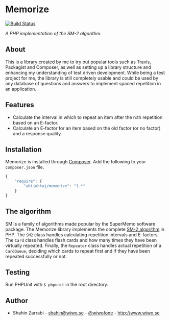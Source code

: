 # Memorize

[![Build Status](https://travis-ci.org/wiwofone/memorize.svg?branch=master)](https://travis-ci.org/wiwofone/memorize)

*A PHP implementation of the SM-2 algorithm.*

## About
This is a library created by me to try out popular tools such as Travis, Packagist and Composer, as well as setting up a library structure and enhancing my understanding of test driven development. While being a test project for me, the library is still completely usable and could be used by any database of questions and answers to implement spaced repetition in an application.

## Features
* Calculate the interval in which to repeat an item after the n:th repetition based on an E-factor.
* Calculate an E-factor for an item based on the old factor (or no factor) and a response quality.

## Installation
Memorize is installed through [Composer](http://getcomposer.org/doc/00-intro.md). Add the following to your `composer.json` file.

```js
{
    "require": {
    	"abijahkaj/memorize": "1.*"
	}
}
```

## The algorithm
SM is a family of algorithms made popular by the SuperMemo software package. The Memorize library implements  the complete [SM-2 algorithm](http://www.supermemo.com/english/ol/sm2.htm) in PHP. The `SM2` class handles calculating repetition intervals and E-factors. The `Card` class handles flash cards and how many times they have been virtually repeated. Finally, the `Repeater` class handles actual repetition of a `CardQueue`, deciding which cards to repeat first and if they have been repeated successfully or not.

## Testing
Run PHPUnit with `$ phpunit` in the root directory.

## Author
* Shahin Zarrabi - shahin@wiwo.se - [@wiwofone](http://twitter.com/wiwofone) - http://www.wiwo.se
